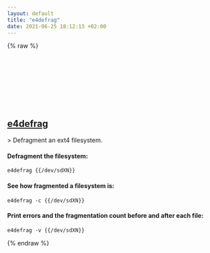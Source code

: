 ```yaml
---
layout: default
title: "e4defrag"
date: 2021-06-25 18:12:13 +02:00
---
```

{% raw %}
<h2 id="e4defrag">
  <a href="/en/linux/e4defrag.html">e4defrag</a> <a href="#e4defrag"><svg class="icon">
    <use href="/assets/images/unicode_sprite.svg#link" />
  </svg></a>
</h2>
> Defragment an ext4 filesystem.

#### Defragment the filesystem:
```shell
e4defrag {{/dev/sdXN}}
```
#### See how fragmented a filesystem is:
```shell
e4defrag -c {{/dev/sdXN}}
```
#### Print errors and the fragmentation count before and after each file:
```shell
e4defrag -v {{/dev/sdXN}}
```
{% endraw %}